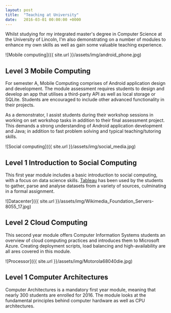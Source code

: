 ```yaml
---
layout: post
title:  "Teaching at University"
date:   2016-03-01 00:00:00 +0000
---
```

Whilst studying for my integrated master's degree in Computer Science at the University of Lincoln, I'm also demonstrating on a number of modules to enhance my own skills as well as gain some valuable teaching experience.

![Mobile computing]({{ site.url }}/assets/img/android_phone.jpg)

## Level 3 Mobile Computing

For semester A, Mobile Computing comprises of Android application design and development. The module assessment requires students to design and develop an app that utilises a third-party API as well as local storage or SQLite. Students are encouraged to include other advanced functionality in their projects.

As a demonstrator, I assist students during their workshop sessions in working on set workshop tasks in addition to their final assessment project. This demands a strong understanding of Android application development and Java; in addition to fast problem solving and typical teaching/tutoring skills.

![Social computing]({{ site.url }}/assets/img/social_media.jpg)

## Level 1 Introduction to Social Computing

This first year module includes a basic introduction to social computing, with a focus on data science skills. [Tableau](https://www.tableau.com/) has been used by the students to gather, parse and analyse datasets from a variety of sources, culminating in a formal assignment.

![Datacenter]({{ site.url }}/assets/img/Wikimedia_Foundation_Servers-8055_17.jpg)

## Level 2 Cloud Computing

This second year module offers Computer Information Systems students an overview of cloud computing practices and introduces them to Microsoft Azure. Creating deployment scripts, load balancing and high-availability are all ares covered in this module.

![Processor]({{ site.url }}/assets/img/Motorola68040die.jpg)

## Level 1 Computer Architectures

Computer Architectures is a mandatory first year module, meaning that nearly 300 students are enrolled for 2016. The module looks at the fundamental principles behind computer hardware as well as CPU architectures.